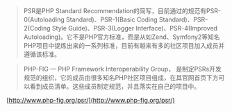 >PSR是PHP Standard Recommendation的简写，目前通过的规范有PSR-0(Autoloading Standard)、PSR-1(Basic Coding Standard)、PSR-2(Coding Style Guide)、PSR-3(Logger Interface)、PSR-4(Improved Autoloading)。它不是PHP官方标准，而是从如Zend、Symfony2等知名PHP项目中提炼出来的一系列标准，目前有越来有多的社区项目加入成员并遵循该标准。

>PHP-FIG — PHP Framework Interoperability Group， 是制定PSRs开发规范的组织，它的成员由很多知名PHP社区项目组成，在其官网首页下方可以看到成员清单。这些成员制定规范，并且落实在自己的项目中。

[http://www.php-fig.org/psr/](http://www.php-fig.org/psr/)




